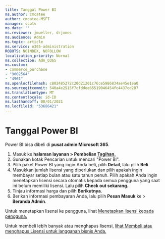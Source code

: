 ```yaml
---
title: Tanggal Power BI
ms.author: cmcatee
author: cmcatee-MSFT
manager: scotv
ms.date: ''
ms.reviewer: jmueller, drjones
ms.audience: Admin
ms.topic: article
ms.service: o365-administration
ROBOTS: NOINDEX, NOFOLLOW
localization_priority: Normal
ms.collection: Adm_O365
ms.custom:
- commerce_purchase
- "9002564"
- "4961"
ms.openlocfilehash: c802485272c20d21201c76ce5986834ae45e1ea0
ms.sourcegitcommit: 540a4e2515f7cfddee65519046454fc4437cd287
ms.translationtype: MT
ms.contentlocale: id-ID
ms.lasthandoff: 08/01/2021
ms.locfileid: "53686421"
---
```

# <a name="purchase-power-bi"></a>Tanggal Power BI

Power BI bisa dibeli di **pusat admin Microsoft 365**.

1. Masuk ke **halaman layanan > Pembelian [Tagihan.](https://go.microsoft.com/fwlink/p/?linkid=868433)**
2. Gunakan kotak Pencarian untuk mencari "Power BI".
3. Pilih paket Power BI yang ingin Anda beli, pilih **Detail**, lalu pilih **Beli**.
4. Masukkan jumlah lisensi yang diperlukan dan pilih apakah ingin membayar setiap bulan atau satu tahun penuh. Pilih apakah Anda ingin menetapkan lisensi secara otomatis kepada semua pengguna yang saat ini belum memiliki lisensi. Lalu pilih **Check out sekarang.**
5. Tinjau informasi harga dan pilih **Berikutnya**.
6. Berikan informasi pembayaran Anda, lalu pilih **Pesan Masuk** ke  >  **Beranda Admin**.

Untuk menetapkan lisensi ke pengguna, lihat [Menetapkan lisensi kepada pengguna.](/microsoft-365/admin/manage/assign-licenses-to-users)

Untuk membeli lebih banyak atau menghapus lisensi, [lihat Membeli atau menghapus Lisensi untuk langganan bisnis Anda.](/microsoft-365/commerce/licenses/buy-licenses)